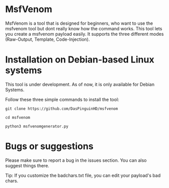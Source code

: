 # MsfVenom

MsfVenom is a tool that is designed for beginners, who want to use the msfvenom tool but dont really know how the command works. This tool lets you create a msfvenom payload easily. It supports the three different modes (Raw-Output, Template, Code-Injection).

# Installation on Debian-based Linux systems

This tool is under development. As of now, it is only available for Debian Systems.

Follow these three simple commands to install the tool:

```git clone https://github.com/DasPinguinHD/msfvenom```

```cd msfvenom```

```python3 msfvenomgenerator.py```

# Bugs or suggestions
Please make sure to report a bug in the issues section. You can also suggest things there.


Tip:
If you customize the badchars.txt file, you can edit your payload's bad chars.
